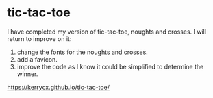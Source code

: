 # tic-tac-toe
I have completed my version of tic-tac-toe, noughts and crosses. 
I will return to improve on it:
1. change the fonts for the noughts and crosses.
2. add a favicon.
3. improve the code as I know it could be simplified to determine the winner.

https://kerrycx.github.io/tic-tac-toe/
